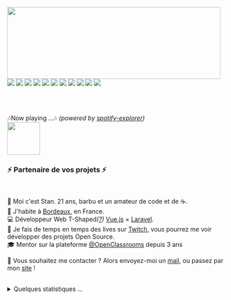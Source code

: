 <p>
  <img align="left" width="490" height="165" src="https://github-readme-stats.vercel.app/api?username=MrStanDu33&show_icons=true&hide_border=false&line_height=20&title_color=f69673&icon_color=1b93c9&show_owner=true"/>
  <p>
    <img src="http://views.whatilearened.today/views/github/MrStanDu33/views.svg"/>
    <a href="https://daniels-roth-stan.fr/"><img src="https://img.shields.io/website?label=Website%20status%20%3A&url=https%3A%2F%2Fdaniels-roth-stan.fr%2F"/></a>
    <a href="https://github.com/MrStanDu33/"><img src="https://img.shields.io/github/followers/MrStanDu33?color=%234CC61E&label=GitHub%20Followers%20%3A"/></a>
    <a href="https://github.com/MrStanDu33?tab=repositories"><img src="https://badges.frapsoft.com/os/v2/open-source.svg?v=103"/></a>
    <a href="https://github.com/Naereen/badges"><img src="https://img.shields.io/badge/badges-awesome-green.svg"/></a>
    <a href="mailto:contact@daniels-roth-stan.fr?subject=[GitHub]%20🔥%20Prise%20de%20contact&body=Bonjour%20Stan%2C%0A%0AJe%20viens%20vers%20toi%20aujourd%27hui%20apr%C3%A8s%20avoir%20vu%20ton%20profil%20GitHub%20pour%20..."><img src="https://img.shields.io/badge/Ask%20me-anything-1abc9c.svg"/></a>
    <a href="https://twitch.tv/mrstandu33"><img src="https://img.shields.io/twitch/status/MrStanDu33?label=Status%20Twitch%20%3A"/></a>
    <img src="https://img.shields.io/discord/595235640044552223?label=Discord%20Tech%20%3A"/>
    <img src="https://img.shields.io/badge/Front End-Vue.js-42b883"/>
    <img src="https://img.shields.io/badge/Back End-Laravel-f55247"/>
    <img src="https://img.shields.io/badge/Os-Debian-a80030"/>
  </p>
</p><br/><br/>
<p>
  🎶Now playing ...🎶 <em>(powered by <a href="https://github.com/MrStanDu33/spotify-informer">spotify-explorer</a>)</em><br/>
  <a href="http://spotify-informer.daniels-roth-stan.fr/">
    <img height="75" src="http://spotify-informer.daniels-roth-stan.fr/api"/>
  </a>
</p>

<h3>⚡️ Partenaire de vos projets ⚡️</h3><br/>
<p>
  🧔 Moi c'est <bold>Stan</bold>. 21 ans, barbu et un amateur de code et de ☕.<br/>
  💼 J'habite à <a href="https://www.google.com/maps?q=bordeaux">Bordeaux</a>, en France.<br/>
  💻 Développeur Web <bold>T-Shaped</bold><em>(<a href="https://letslearnabout.net/blog/what-it-is-a-t-shaped-developer-and-why-you-should-be-one">?</a>)</em> <bold><a href="https://vuejs.org">Vue.js</a></bold> × <bold><a href="https://laravel.com">Laravel</a></bold>.<br/>
  🎥 Je fais de temps en temps des lives sur <a href="https://twitch.tv/mrstandu33">Twitch</a>, vous pourrez me voir développer des projets Open Source. <br/>
  🎓 Mentor sur la plateforme <a href="https://github.com/OpenClassrooms">@OpenClassrooms</a> depuis 3 ans
</p>
<p>
  🔗 Vous souhaitez me contacter ? Alors envoyez-moi un <a href="mailto:contact@daniels-roth-stan.fr?subject=[GitHub]%20🔥%20Prise%20de%20contact&body=Bonjour%20Stan%2C%0A%0AJe%20viens%20vers%20toi%20aujourd%27hui%20apr%C3%A8s%20avoir%20vu%20ton%20profil%20GitHub%20pour%20...">mail</a>, ou passez par mon <a href="https://daniels-roth-stan.fr">site</a> !
</p><br/>

<details>
  <summary>Quelques statistiques ...</summary><br/>

<!--START_SECTION:waka-->
**I'm an early 🐤** 

```text
🌞 Morning    52 commits     █░░░░░░░░░░░░░░░░░░░░░░░░   7.16% 
🌆 Daytime    368 commits    ████████████░░░░░░░░░░░░░   50.69% 
🌃 Evening    279 commits    █████████░░░░░░░░░░░░░░░░   38.43% 
🌙 Night      27 commits     █░░░░░░░░░░░░░░░░░░░░░░░░   3.72%

```
📅 **I'm Most Productive on Wednesdays** 

```text
Monday       137 commits    ████░░░░░░░░░░░░░░░░░░░░░   18.87% 
Tuesday      107 commits    ███░░░░░░░░░░░░░░░░░░░░░░   14.74% 
Wednesday    156 commits    █████░░░░░░░░░░░░░░░░░░░░   21.49% 
Thursday     120 commits    ████░░░░░░░░░░░░░░░░░░░░░   16.53% 
Friday       76 commits     ██░░░░░░░░░░░░░░░░░░░░░░░   10.47% 
Saturday     66 commits     ██░░░░░░░░░░░░░░░░░░░░░░░   9.09% 
Sunday       64 commits     ██░░░░░░░░░░░░░░░░░░░░░░░   8.82%

```


📊 **This week I spent my time on** 

```text
⌚︎ Timezone: Europe/Paris

💬 Languages: 
PHP                      7 hrs 6 mins        ████████████░░░░░░░░░░░░░   51.43% 
Vue.js                   3 hrs 37 mins       ██████░░░░░░░░░░░░░░░░░░░   26.17% 
TypeScript               2 hrs 8 mins        ████░░░░░░░░░░░░░░░░░░░░░   15.53% 
JSON                     31 mins             █░░░░░░░░░░░░░░░░░░░░░░░░   3.8% 
Markdown                 13 mins             ░░░░░░░░░░░░░░░░░░░░░░░░░   1.64%

🔥 Editors: 
VS Code                  13 hrs 49 mins      █████████████████████████   100.0%

💻 Operating Systems: 
Linux                    13 hrs 16 mins      ████████████████████████░   96.01% 
Windows                  33 mins             █░░░░░░░░░░░░░░░░░░░░░░░░   3.99%

```


<!--END_SECTION:waka-->
</details>

